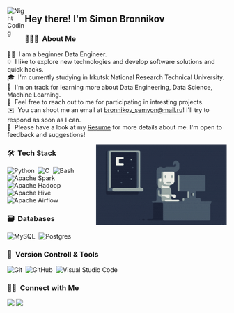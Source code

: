 <img alt="Night Coding" src="./assets/Hand%20Wave.gif" width='40' align="left"/><h2 align="left">Hey there! I'm Simon Bronnikov</h2>

<!-- ## 👋 &nbsp;Hey there! I'm Simon Bronnikov -->

### 👨🏻‍💻 &nbsp;About Me

👨‍💻 &nbsp;I am a beginner Data Engineer.\
💡 &nbsp;I like to explore new technologies and develop software solutions and quick hacks.\
🎓 &nbsp;I'm currently studying in Irkutsk National Research Technical University.\
🌱 &nbsp;I'm on track for learning more about Data Engineering, Data Science, Machine Learning.\
💬 &nbsp;Feel free to reach out to me for participating in intresting projects.\
✉️ &nbsp;You can shoot me an email at bronnikov_semyon@mail.ru! I'll try to respond as soon as I can.\
📄 &nbsp;Please have a look at my [Resume](https://onedrive.live.com/?authkey=%21AKntgUe4LOwU4xA&id=2C11D5C642133C04%213605&cid=2C11D5C642133C04&parId=root&parQt=sharedby&o=OneUp) for more details about me. I'm open to feedback and suggestions!


<img alt="Night Coding" src="https://raw.githubusercontent.com/AVS1508/AVS1508/master/assets/Night-Coding.gif" align="right"/>

### 🛠 &nbsp;Tech Stack

![Python](https://img.shields.io/badge/python-3670A0?style=for-the-badge&logo=python&logoColor=ffdd54)&nbsp;
![C](https://img.shields.io/badge/c-%2300599C.svg?style=for-the-badge&logo=c&logoColor=white)&nbsp;
![Bash](https://img.shields.io/badge/Bash-4EAA25?style=for-the-badge&logo=gnubash&logoColor=fff)&nbsp;
![Apache Spark](https://img.shields.io/badge/Apache%20Spark-FDEE21?style=for-the-badge&logo=apachespark&logoColor=black)&nbsp;
![Apache Hadoop](https://img.shields.io/badge/Apache%20Hadoop-66CCFF?style=for-the-badge&logo=apachehadoop&logoColor=black)&nbsp;
![Apache Hive](https://img.shields.io/badge/Apache%20Hive-FDEE21?style=for-the-badge&logo=apachehive&logoColor=black)&nbsp;
![Apache Airflow](https://img.shields.io/badge/Apache%20Airflow-017CEE?style=for-the-badge&logo=Apache%20Airflow&logoColor=white)&nbsp;


### 🗃 &nbsp;Databases

![MySQL](https://img.shields.io/badge/MySQL-4479A1?style=for-the-badge&logo=mysql&logoColor=fff)&nbsp;
![Postgres](https://img.shields.io/badge/Postgres-%23316192.svg?style=for-the-badge&logo=postgresql&logoColor=white)&nbsp;


### 🧰 &nbsp;Version Controll & Tools 

![Git](https://img.shields.io/badge/git-%23F05033.svg?style=for-the-badge&logo=git&logoColor=white)&nbsp;
![GitHub](https://img.shields.io/badge/github-%23121011.svg?style=for-the-badge&logo=github&logoColor=white)&nbsp;
![Visual Studio Code](https://img.shields.io/badge/Visual%20Studio%20Code-0078d7.svg?style=for-the-badge&logo=visual-studio-code&logoColor=white)&nbsp;



### 🤝🏻 &nbsp;Connect with Me

<p align="left">
<a href="https://t.me/supypop"><img src="https://a11ybadges.com/badge?style=for-the-badge&logo=telegram"/></a>
<a href="et_tantalus@mail.ru"><img src="https://a11ybadges.com/badge?style=for-the-badge&logo=maildotru"/></a>
</p>
